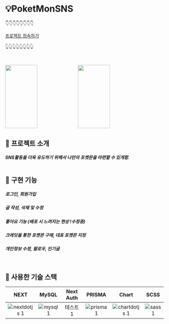 # 💡PoketMonSNS

👇👇👇👇👇👇👇👇

[프로젝트 접속하기](https://poketmon-sns-nv1u.vercel.app/)

👆👆👆👆👆👆👆👆

<br/>

<img src="https://user-images.githubusercontent.com/100519998/227886082-900d3592-d702-4cf6-9147-969723ef3df5.png" width="45%" height="200px"> <img src="https://user-images.githubusercontent.com/100519998/227886718-486d4c1a-5e62-4ea8-9935-f10ae0b50ed6.png" width="45%" height="200px">
<br/>


## 📌 프로젝트 소개



<h5>SNS활동을 더욱 유도하기 위해서 나만의 포켓몬을 마련할 수 있게함. 



<br/>
<br/>

## 📎 구현 기능 
<h5> 로그인, 회원가입
<h5> 글 작성, 삭제 및 수정
<h5> 좋아요 기능 (배포 시 느려지는 현상 !수정중)
<h5> 크레딧을 통한 포켓몬 구매, 대표 포켓몬 지정
<h5> 개인정보 수정, 팔로우, 인기글


<br/>
<br/>
<br/>

## 📍 사용한 기술 스택
| NEXT | MySQL | Next Auth | PRISMA | Chart | SCSS |
|:---:|:---:|:---:|:---:|:---:|:---:|
| ![nextdotjs 1](https://user-images.githubusercontent.com/100519998/227893505-a722af05-52a0-4a34-960c-677257fabbc1.svg) | ![mysql 1](https://user-images.githubusercontent.com/100519998/227893543-29dfd37d-6944-4e3e-9566-d014ea43cb97.svg) | 테스트1 |![prisma 1](https://user-images.githubusercontent.com/100519998/227893615-81bc93ab-ede2-41f9-bfb0-6ca64b8fa9b4.svg) | ![chartdotjs 1](https://user-images.githubusercontent.com/100519998/227893748-28255020-ace6-483d-91db-5c708a2681c3.svg) | ![sass 1](https://user-images.githubusercontent.com/100519998/227893866-945f1042-3dbd-4a54-8be7-4a15bfb78d8c.svg) |


 



<br/>
<br/>
 
